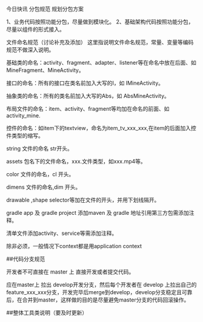 今日快讯
分包规范
规划分包方案

1、业务代码按照功能分包，尽量做到模块化。 2、基础架构代码按照功能分包，尽量以组件的形式接入。

文件命名规范（讨论补充及添加）
这里指说明文件命名规范，常量、变量等编码规范不做深入说明。

基础类的命名：activity、fragment、adapter、listener等在命名中放在后面、如MineFragment、MineActivity。

接口的命名：所有的接口在类名前加入大写的I，如 IMineActivity。

抽象类的命名：所有的类名前加入大写的Abs，如 AbsMineActivity。

布局文件的命名：item、activity、fragment等均加在命名的前面、如activity_mine.

控件的命名：如item下的textview，命名为item_tv_xxx_xxx,在item的后面加入控件类型的缩写。

string 文件的命名 str开头。

assets 包名下的文件命名，xxx.文件类型，如xxx.mp4等。

color 文件的命名，cl 开头。

dimens 文件的命名,dim 开头。

drawable ,shape selector等加在文件的开头，并用下划线隔开。

gradle app 及 gradle project 添加maven 及 gradle 地址引用第三方包需添加注释。

清单文件添加activity、service等需添加注释。

除非必须，一般情况下context都是用application context

##代码分支规范

开发者不可直接在 master 上 直接开发或者提交代码。

应在master上 拉出 develop开发分支，然后每个开发者在 develop 上拉出自己的 feature_xxx_xxx分支，开发完毕后merge到develop，develop分支稳定且可靠后，在合并到master，这样做的目的是尽量避免master分支的代码回滚操作。

##整体工具类说明（要及时更新）